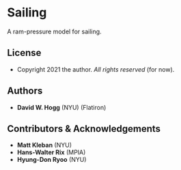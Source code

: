 # Sailing
A ram-pressure model for sailing.

## License
- Copyright 2021 the author. *All rights reserved* (for now).

## Authors
- **David W. Hogg** (NYU) (Flatiron)

## Contributors & Acknowledgements
- **Matt Kleban** (NYU)
- **Hans-Walter Rix** (MPIA)
- **Hyung-Don Ryoo** (NYU)
